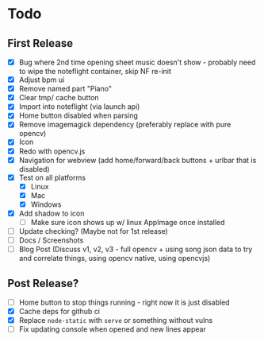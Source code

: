 # Todo

## First Release

- [x] Bug where 2nd time opening sheet music doesn't show - probably need to wipe the noteflight container, skip NF re-init
- [x] Adjust bpm ui
- [x] Remove named part "Piano"
- [x] Clear tmp/ cache button
- [x] Import into noteflight (via launch api)
- [x] Home button disabled when parsing
- [x] Remove imagemagick dependency (preferably replace with pure opencv)
- [x] Icon
- [x] Redo with opencv.js
- [x] Navigation for webview (add home/forward/back buttons + urlbar that is disabled)
- [x] Test on all platforms
  - [x] Linux
  - [x] Mac
  - [x] Windows
- [x] Add shadow to icon
  - [ ] Make sure icon shows up w/ linux AppImage once installed
- [ ] Update checking? (Maybe not for 1st release)
- [ ] Docs / Screenshots
- [ ] Blog Post (Discuss v1, v2, v3 - full opencv + using song json data to try and correlate things, using opencv native, using opencvjs)

## Post Release?

- [ ] Home button to stop things running - right now it is just disabled
- [x] Cache deps for github ci
- [x] Replace `node-static` with `serve` or something without vulns
- [ ] Fix updating console when opened and new lines appear
